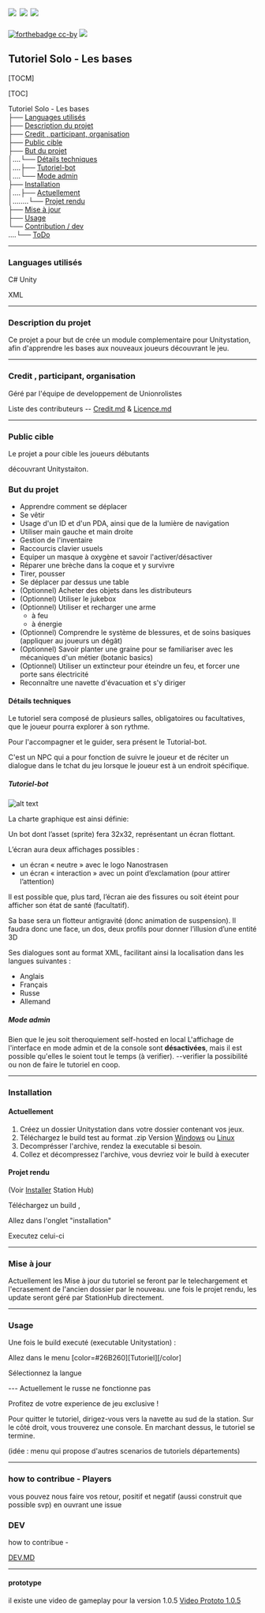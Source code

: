 ![](https://badgen.net/badge/Side/Projet/blue?icon=github) ![](https://img.shields.io/badge/TestedOn-Ubuntu18.04-orange) ![](https://img.shields.io/badge/TestedOn-Windws10-blue) 
 ===
 [![forthebadge cc-by](https://licensebuttons.net/l/by-nc-sa/4.0/88x31.png)](https://creativecommons.org/licenses/by/4.0) [![](https://img.shields.io/badge/Discord-7289DA?style=for-the-badge&logo=discord&logoColor=white)](https://discord.gg/tyJX8dx) 

## Tutoriel Solo - Les bases

[TOCM]

[TOC]

Tutoriel Solo - Les bases  
├── [Languages utilisés](#languages-utilisés)  
├── [Description du projet](#description-du-projet)  
├── [Credit , participant, organisation](#credit--participant-organisation)  
├── [Public cible](#public-cible)  
├── [But du projet](#but-du-projet)  
│....└── [Détails techniques](#détails-techniques)  
│....├── [Tutoriel-bot](#tutoriel-bot)  
│....└── [Mode admin](#mode-admin)  
├── [Installation](#installation)  
│....├── [Actuellement](#actuellement)  
│........└── [Projet rendu](#projet-rendu)  
├── [Mise à jour](#mise-à-jour)  
├── [Usage](#usage)  
└── [Contribution / dev](#dev)  
....└── [ToDo](#todo)

-------------

### Languages utilisés

C# Unity

XML

-------------

  

### Description du projet

Ce projet a pour but  de crée un module complementaire pour Unitystation, afin d'apprendre les bases aux nouveaux joueurs découvrant le jeu.

-------------

### Credit , participant, organisation

Géré par l'équipe de developpement de Unionrolistes

Liste des contributeurs -- [Credit.md](/Credit.md) & [Licence.md](/LICENSE)

-------------

### Public cible

Le projet a pour cible les joueurs débutants

découvrant Unitystaiton.

  

### But du projet

-   Apprendre comment se déplacer
-   Se vêtir
-   Usage d'un ID et d'un PDA, ainsi que de la lumière de navigation
-   Utiliser main gauche et main droite
-   Gestion de l'inventaire
-   Raccourcis clavier usuels
-   Equiper un masque à oxygène et savoir l'activer/désactiver
-   Réparer une brèche dans la coque et y survivre
-   Tirer, pousser
-   Se déplacer par dessus une table
-   (Optionnel) Acheter des objets dans les distributeurs
-   (Optionnel) Utiliser le jukebox
-   (Optionnel) Utiliser et recharger une arme
    - à feu
    - à énergie
-   (Optionnel) Comprendre le système de blessures, et de soins basiques (appliquer au joueurs un dégât)
-   (Optionnel) Savoir planter une graine pour se familiariser avec les mécaniques d'un métier (botanic basics)
-   (Optionnel) Utiliser un extincteur pour éteindre un feu, et forcer une porte sans électricité
-   Reconnaître une navette d'évacuation et s'y diriger
 

#### Détails techniques

Le tutoriel sera composé de plusieurs salles, obligatoires ou facultatives, que le joueur pourra explorer à son rythme.
 
Pour l'accompagner et le guider, sera présent le Tutorial-bot.

C'est un NPC qui a pour fonction de suivre le joueur et de réciter un dialogue dans le tchat du jeu lorsque le joueur est à un endroit spécifique.

##### Tutoriel-bot 
![alt text](https://raw.githubusercontent.com/Unitystation-fork/UnityStation-Tutorial/main/Assets/Textures/Bot/Attention-Front/attention-front-1.gif)

La charte graphique est ainsi définie:

Un bot dont l’asset (sprite) fera 32x32, représentant un écran flottant.

L’écran aura deux affichages possibles :

-   un écran « neutre » avec le logo Nanostrasen
-   un écran « interaction » avec un point d’exclamation (pour attirer l’attention)

Il est possible que, plus tard, l’écran aie des fissures ou soit éteint pour afficher son état de santé  (facultatif).

Sa base sera un flotteur antigravité (donc animation de suspension). Il faudra donc une face, un dos, deux profils pour donner l’illusion d’une entité 3D

 
Ses dialogues sont au format XML, facilitant ainsi la localisation dans les langues suivantes :

-   Anglais
-   Français
-   Russe
-   Allemand

##### Mode admin

Bien que le jeu soit theroquiement self-hosted en local
L'affichage de l'interface en mode admin et de la console sont **désactivées**, mais il est possible qu'elles le soient tout le temps (à verifier).
--verifier la possibilité ou non de faire le tutoriel en coop.

-------------

### Installation
#### Actuellement

 1. Créez un dossier Unitystation dans votre dossier contenant vos jeux.
 2. Téléchargez le build test au format .zip Version [Windows](https://mega.nz/file/ttkRRQya#_KBNU_OqKd7jDkEqPcdYlQT1EixCwMXfpD7_WYjYgSo) ou [Linux](https://mega.nz/file/V0llFJ5A#BpL7vBYsQ9B-vadHhEAZvYdjsg9pNl_qkDmKGthBnHY)
 3. Decomprésser l'archive, rendez la executable si besoin.
 4. Collez et décompressez l'archive, vous devriez voir le build à executer

  
#### Projet rendu

(Voir [Installer]([https://github.com/Unitystation-fork/Unitystation-WikiV2/blob/main/docs/1_HowToInstallGame/1_HowInstall.FR.md](https://github.com/Unitystation-fork/Unitystation-WikiV2/blob/main/docs/1_HowToInstallGame/1_HowInstall.FR.md)) Station Hub)

Téléchargez un build ,

Allez dans l'onglet "installation"

Executez celui-ci

  

-------------

### Mise à jour
Actuellement les Mise à jour du tutoriel se feront par le telechargement et l'ecrasement de l'ancien dossier par le nouveau.
une fois le projet rendu, les update seront géré par StationHub directement.

-------------

### Usage

Une fois le build executé (executable Unitystation) :

Allez dans le menu [color=#26B260][Tutoriel][/color]

Sélectionnez la langue

--- Actuellement le russe ne fonctionne pas

Profitez de votre experience de jeu exclusive !

  

Pour quitter le tutoriel, dirigez-vous vers la navette au sud de la station. Sur le côté droit, vous trouverez une console. En marchant dessus, le tutoriel se termine.

  

(idée : menu qui propose d'autres scenarios de tutoriels départements)

---
### how to contribue - Players
vous pouvez nous faire vos retour, positif et negatif (aussi construit que possible svp) en ouvrant une issue


### DEV

how to contribue - 

[DEV.MD](https://github.com/Unitystation-fork/UnityStation-Tutorial/blob/main/Dev.md)


  

-------------

#### prototype

il existe une video de gameplay pour la version 1.0.5   [Video Prototo 1.0.5](https://youtu.be/SM2RSpfiJys)



